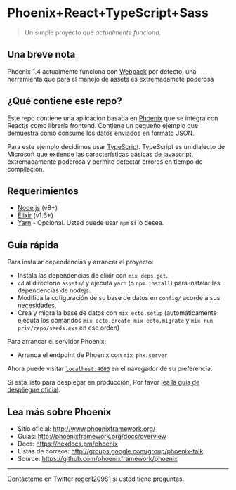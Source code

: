 # Phoenix+React+TypeScript+Sass

> Un simple proyecto que *actualmente funciona*.

## Una breve nota

Phoenix 1.4 actualmente funciona con  [Webpack](https://webpack.js.org/) por defecto, una herramienta que para el manejo de assets es extremadamete poderosa

## ¿Qué contiene este repo? 

Este repo contiene una aplicación basada en  [Phoenix](http://www.phoenixframework.org/) que se integra con Reactjs como librería frontend. Contiene un pequeño ejemplo que demuestra como consume los datos enviados en formato JSON.

Para este ejemplo decidimos usar [TypeScript](https://www.typescriptlang.org). TypeScript es un dialecto de Microsoft que extiende las características básicas de javascript, extremadamente poderosa y permite detectar errores en tiempo de compilación. 

## Requerimientos

* [Node.js](https://nodejs.org/en) (v8+)
* [Elixir](https://elixir-lang.org/install.html) (v1.6+)
* [Yarn](https://yarnpkg.com/en/docs/install) - Opcional. Usted puede usar  `npm` si lo desea.

## Guía rápida

Para instalar dependencias y arrancar el proyecto:

* Instala las dependencias de elixir con  `mix deps.get`.
* `cd` al directorio  `assets/` y ejecuta  `yarn` (o `npm install`) para instalar las dependencias de nodejs.
* Modifica la cofiguración de su base de datos en  `config/` acorde a sus necesidades.
* Crea y migra la base de datos con  `mix ecto.setup` (automáticamente ejecuta los comandos `mix ecto.create`, `mix ecto.migrate` y `mix run priv/repo/seeds.exs` en ese orden)

Para arrancar el servidor Phoenix:

* Arranca el endpoint de Phoenix con  `mix phx.server`

Ahora puede visitar [`localhost:4000`](http://localhost:4000) en el navegador de su preferencia.

Si está listo para desplegar en producción, Por favor  [lea la guía de despliegue oficial](http://www.phoenixframework.org/docs/deployment).

## Lea más sobre Phoenix

  * Sitio oficial: http://www.phoenixframework.org/
  * Guías: http://phoenixframework.org/docs/overview
  * Docs: https://hexdocs.pm/phoenix
  * Listas de correos: http://groups.google.com/group/phoenix-talk
  * Source: https://github.com/phoenixframework/phoenix

---

Contácteme en Twitter  [roger120981](https://twitter.com/roger120981) si usted tiene preguntas.